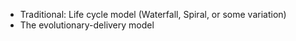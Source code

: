 - Traditional: Life cycle model (Waterfall, Spiral, or some variation)
- The evolutionary-delivery model